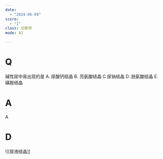 ```yaml
---
date:
  - "2024-06-09"
score:
  - "1"
class: 诊断学
mode: A1

---
```



# Q
碱性尿中易出现的是
A. 尿酸钙结晶 B. 亮氨酸结晶 C.尿钠结晶
D. 胱氨酸结晶 E. 磺胺结晶

# A

A


# D
![[尿液结晶]]